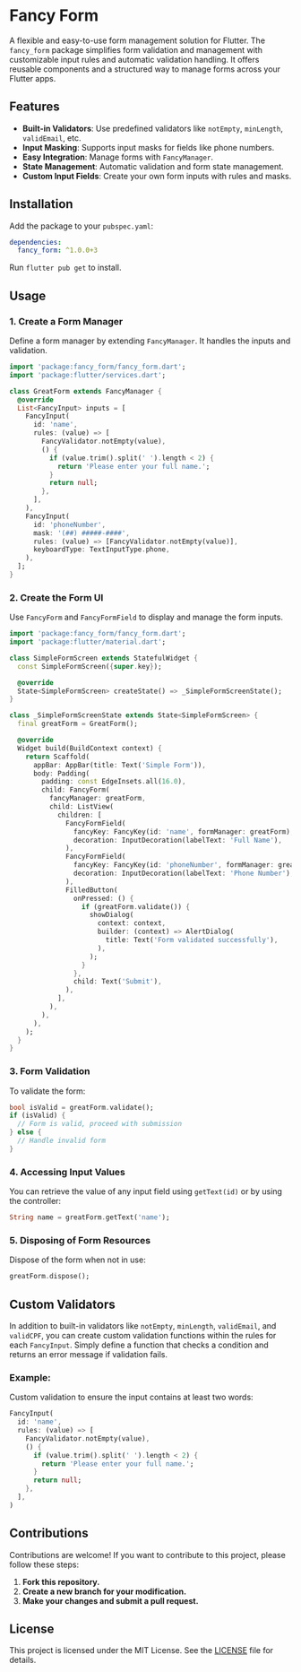 # Fancy Form

A flexible and easy-to-use form management solution for Flutter. The `fancy_form` package simplifies form validation and management with customizable input rules and automatic validation handling. It offers reusable components and a structured way to manage forms across your Flutter apps.

## Features

- **Built-in Validators**: Use predefined validators like `notEmpty`, `minLength`, `validEmail`, etc.
- **Input Masking**: Supports input masks for fields like phone numbers.
- **Easy Integration**: Manage forms with `FancyManager`.
- **State Management**: Automatic validation and form state management.
- **Custom Input Fields**: Create your own form inputs with rules and masks.

## Installation

Add the package to your `pubspec.yaml`:

```yaml
dependencies:
  fancy_form: ^1.0.0+3
```

Run `flutter pub get` to install.

## Usage
### 1. Create a Form Manager
Define a form manager by extending `FancyManager`. It handles the inputs and validation.

```dart
import 'package:fancy_form/fancy_form.dart';
import 'package:flutter/services.dart';

class GreatForm extends FancyManager {
  @override
  List<FancyInput> inputs = [
    FancyInput(
      id: 'name',
      rules: (value) => [
        FancyValidator.notEmpty(value),
        () {
          if (value.trim().split(' ').length < 2) {
            return 'Please enter your full name.';
          }
          return null;
        },
      ],
    ),
    FancyInput(
      id: 'phoneNumber',
      mask: '(##) #####-####',
      rules: (value) => [FancyValidator.notEmpty(value)],
      keyboardType: TextInputType.phone,
    ),
  ];
}
```
### 2. Create the Form UI
Use `FancyForm` and `FancyFormField` to display and manage the form inputs.

```dart
import 'package:fancy_form/fancy_form.dart';
import 'package:flutter/material.dart';

class SimpleFormScreen extends StatefulWidget {
  const SimpleFormScreen({super.key});

  @override
  State<SimpleFormScreen> createState() => _SimpleFormScreenState();
}

class _SimpleFormScreenState extends State<SimpleFormScreen> {
  final greatForm = GreatForm();

  @override
  Widget build(BuildContext context) {
    return Scaffold(
      appBar: AppBar(title: Text('Simple Form')),
      body: Padding(
        padding: const EdgeInsets.all(16.0),
        child: FancyForm(
          fancyManager: greatForm,
          child: ListView(
            children: [
              FancyFormField(
                fancyKey: FancyKey(id: 'name', formManager: greatForm),
                decoration: InputDecoration(labelText: 'Full Name'),
              ),
              FancyFormField(
                fancyKey: FancyKey(id: 'phoneNumber', formManager: greatForm),
                decoration: InputDecoration(labelText: 'Phone Number'),
              ),
              FilledButton(
                onPressed: () {
                  if (greatForm.validate()) {
                    showDialog(
                      context: context,
                      builder: (context) => AlertDialog(
                        title: Text('Form validated successfully'),
                      ),
                    );
                  }
                },
                child: Text('Submit'),
              ),
            ],
          ),
        ),
      ),
    );
  }
}
```

### 3. Form Validation
To validate the form:

```dart
bool isValid = greatForm.validate();
if (isValid) {
  // Form is valid, proceed with submission
} else {
  // Handle invalid form
}
```

### 4. Accessing Input Values
You can retrieve the value of any input field using `getText(id)` or by using the controller:

```dart
String name = greatForm.getText('name');
```

### 5. Disposing of Form Resources
Dispose of the form when not in use:

```dart
greatForm.dispose();
```

## Custom Validators
In addition to built-in validators like `notEmpty`, `minLength`, `validEmail`, and `validCPF`, you can create custom validation functions within the rules for each `FancyInput`. Simply define a function that checks a condition and returns an error message if validation fails.

### Example:
Custom validation to ensure the input contains at least two words:

```dart
FancyInput(
  id: 'name',
  rules: (value) => [
    FancyValidator.notEmpty(value),
    () {
      if (value.trim().split(' ').length < 2) {
        return 'Please enter your full name.';
      }
      return null;
    },
  ],
)
```

## Contributions

Contributions are welcome! If you want to contribute to this project, please follow these steps:

1. **Fork this repository.**
2. **Create a new branch for your modification.**
3. **Make your changes and submit a pull request.**

## License
This project is licensed under the MIT License. See the [LICENSE](LICENSE) file for details.